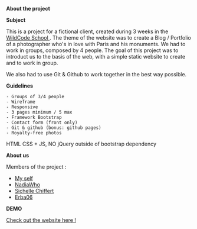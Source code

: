 **About the project**

**Subject**

This is a project for a fictional client, created during 3 weeks in the <a href="https://wildcodeschool.fr/"> WildCode School </a>.
The theme of the website was to create a Blog / Portfolio of a photographer who's in love with Paris and his monuments.
We had to work in groups, composed by 4 people.
The goal of this project was to introduct us to the basis of the web, with a simple static website to create and to work in group.

We also had to use Git & Github to work together in the best way possible.

**Guidelines**

    - Groups of 3/4 people
    - Wireframe
    - Responsive
    - 3 pages minimum / 5 max
    - Framework Bootstrap
    - Contact form (front only)
    - Git & github (bonus: github pages)
    - Royalty-free photos

HTML CSS + JS, NO jQuery outside of bootstrap dependency

**About us**

Members of the project :

  - <a href="https://github.com/slowl">My self</a>
  - <a href="https://github.com/NadiaWho">NadiaWho</a>
  - <a href="https://github.com/Sichelle">Sichelle Chiffert</a>
  - <a href="https://github.com/erba06"> Erba06</a>

**DEMO**

<a href="https://slowl.github.io/project-1-WCS/">Check out the website here !</a>
